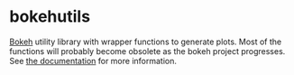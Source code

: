 bokehutils
==========

[Bokeh](http://bokeh.pydata.org/en/latest/) utility library with
wrapper functions to generate plots. Most of the functions will
probably become obsolete as the bokeh project progresses. See
[the documentation](http://bokehutils.readthedocs.org) for more
information.
